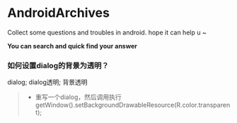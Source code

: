 # AndroidArchives
Collect some questions and troubles in android. hope it can help  u ~

**You can search and quick find your answer**

### 如何设置dialog的背景为透明？
dialog; dialog透明; 背景透明
>- 重写一个dialog，然后调用执行getWindow().setBackgroundDrawableResource(R.color.transparent);
